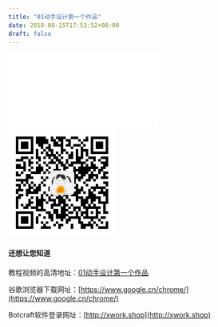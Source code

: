 ```yaml
---
title: "01动手设计第一个作品"
date: 2018-08-15T17:53:52+08:00
draft: false
---
```





<div class="video">
<iframe src="//player.bilibili.com/player.html?aid=29528654&cid=51344021&page=1" scrolling="no" border="0" frameborder="no" framespacing="0" allowfullscreen="true"> </iframe>
</div>




<img src="../img/eva.jpeg" style="width: 215px; margin: unset;"/>

#### 还想让您知道

教程视频的高清地址：[01动手设计第一个作品](https://www.bilibili.com/video/av29528654)

谷歌浏览器下载网址：[https://www.google.cn/chrome/](https://www.google.cn/chrome/)

Botcraft软件登录网址：[http://xwork.shop](http://xwork.shop)


